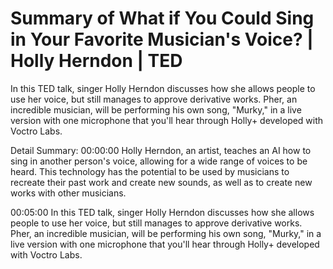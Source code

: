 # Summary of What if You Could Sing in Your Favorite Musician's Voice? | Holly Herndon | TED

In this TED talk, singer Holly Herndon discusses how she allows people to use her voice, but still manages to approve derivative works. Pher, an incredible musician, will be performing his own song, "Murky," in a live version with one microphone that you'll hear through Holly+ developed with Voctro Labs.

Detail Summary: 
00:00:00
Holly Herndon, an artist, teaches an AI how to sing in another person's voice, allowing for a wide range of voices to be heard. This technology has the potential to be used by musicians to recreate their past work and create new sounds, as well as to create new works with other musicians.

00:05:00
In this TED talk, singer Holly Herndon discusses how she allows people to use her voice, but still manages to approve derivative works. Pher, an incredible musician, will be performing his own song, "Murky," in a live version with one microphone that you'll hear through Holly+ developed with Voctro Labs.

